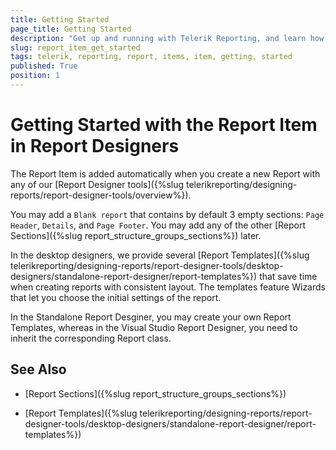 ```yaml
---
title: Getting Started
page_title: Getting Started
description: "Get up and running with Telerik Reporting, and learn how to create and use the Report item in reports."
slug: report_item_get_started
tags: telerik, reporting, report, items, item, getting, started
published: True
position: 1
---
```


# Getting Started with the Report Item in Report Designers

The Report Item is added automatically when you create a new Report with any of our [Report Designer tools]({%slug telerikreporting/designing-reports/report-designer-tools/overview%}). 

You may add a `Blank report` that contains by default 3 empty sections: `Page Header`, `Details`, and `Page Footer`. You may add any of the other [Report Sections]({%slug report_structure_groups_sections%}) later. 

In the desktop designers, we provide several [Report Templates]({%slug telerikreporting/designing-reports/report-designer-tools/desktop-designers/standalone-report-designer/report-templates%}) that save time when creating reports with consistent layout. The templates feature Wizards that let you choose the initial settings of the report. 

In the Standalone Report Desginer, you may create your own Report Templates, whereas in the Visual Studio Report Designer, you need to inherit the corresponding Report class.


## See Also
 
* [Report Sections]({%slug report_structure_groups_sections%})

* [Report Templates]({%slug telerikreporting/designing-reports/report-designer-tools/desktop-designers/standalone-report-designer/report-templates%})
